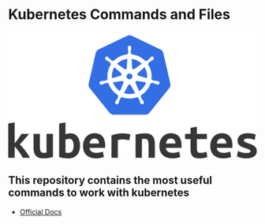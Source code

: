# Kubernetes Commands and Files

<img src="images/kube.png">




## This repository contains the most useful commands to work with kubernetes


* [Official Docs](https://kubernetes.io/docs/home/)




